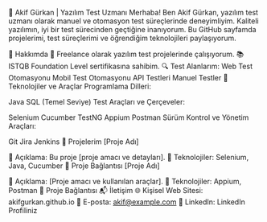 👋 Akif Gürkan | Yazılım Test Uzmanı
Merhaba! Ben Akif Gürkan, yazılım test uzmanı olarak manuel ve otomasyon test süreçlerinde deneyimliyim. Kaliteli yazılımın, iyi bir test sürecinden geçtiğine inanıyorum.
Bu GitHub sayfamda projelerimi, test süreçlerimi ve öğrendiğim teknolojileri paylaşıyorum.

🚀 Hakkımda
🎯 Freelance olarak yazılım test projelerinde çalışıyorum.
📚 ISTQB Foundation Level sertifikasına sahibim.
🔍 Test Alanlarım:
Web Test Otomasyonu
Mobil Test Otomasyonu
API Testleri
Manuel Testler
🔧 Teknolojiler ve Araçlar
Programlama Dilleri:

Java
SQL (Temel Seviye)
Test Araçları ve Çerçeveler:

Selenium
Cucumber
TestNG
Appium
Postman
Sürüm Kontrol ve Yönetim Araçları:

Git
Jira
Jenkins
📂 Projelerim
[Proje Adı]

📄 Açıklama: Bu proje [proje amacı ve detayları].
🚀 Teknolojiler: Selenium, Java, Cucumber
📌 Proje Bağlantısı
[Proje Adı]

📄 Açıklama: [Proje amacı ve kullanılan araçlar].
🚀 Teknolojiler: Appium, Postman
📌 Proje Bağlantısı
📬 İletişim
🌐 Kişisel Web Sitesi: akifgurkan.github.io
📧 E-posta: akif@example.com
💼 LinkedIn: LinkedIn Profiliniz
